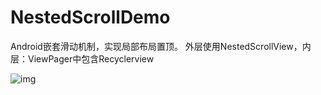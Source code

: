 # NestedScrollDemo
Android嵌套滑动机制，实现局部布局置顶。
外层使用NestedScrollView，内层：ViewPager中包含Recyclerview

![img](https://raw.githubusercontent.com/zeal2020/NestedScrollDemo/master/screenshots/demo.gif) 
